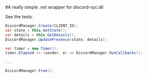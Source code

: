 #A really simple .net wrapper for discord-rpc.dll

See the tests.

```c#
DiscordManager.Create(CLIENT_ID);
var state = this.GetState();
var details = this.GetDetails();
DiscordManager.UpdatePresence(state, details);

var timer = new Timer();
timer.Elapsed += (sender, e) => DiscordManager.RunCallbacks();

...

DiscordManager.Free();
```
